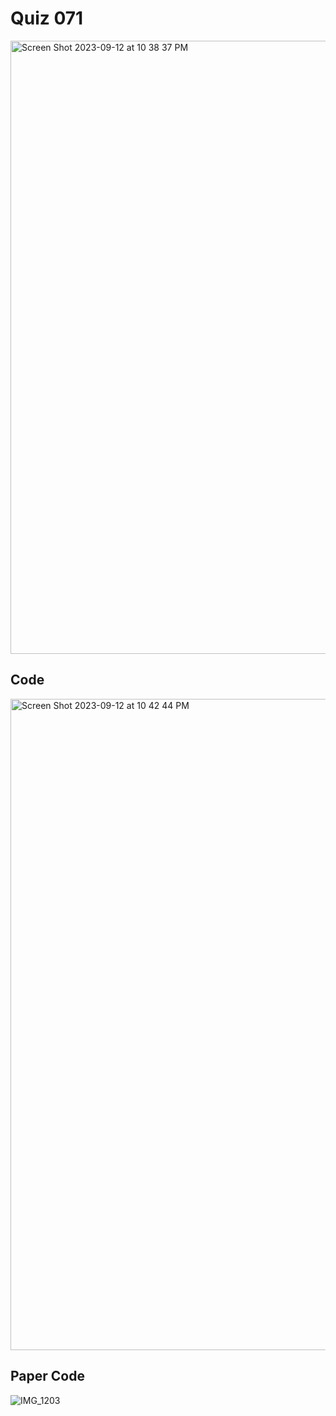 # Quiz 071
<img width="981" alt="Screen Shot 2023-09-12 at 10 38 37 PM" src="https://github.com/jonathanye29/year_2/assets/111751273/721ce815-6e24-4d93-b732-c624b06aef9b">

## Code
<img width="1042" alt="Screen Shot 2023-09-12 at 10 42 44 PM" src="https://github.com/jonathanye29/year_2/assets/111751273/ce2dbd30-0af1-4034-b6a4-7606ccd7d47c">

## Paper Code
![IMG_1203](https://github.com/jonathanye29/year_2/assets/111751273/e965aef8-e5ba-4c0d-b1e2-aa7abf38055a)
